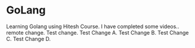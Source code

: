 # GoLang
Learning Golang using Hitesh Course. I have completed some videos.. 
remote change.
Test change.
Test Change A.
Test Change B.
Test Change C.
Test Change D.